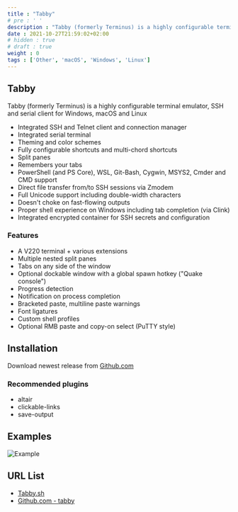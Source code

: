 ```yaml
---
title : "Tabby"
# pre : ' '
description : "Tabby (formerly Terminus) is a highly configurable terminal emulator, SSH and serial client for Windows, macOS and Linux."
date : 2021-10-27T21:59:02+02:00
# hidden : true
# draft : true
weight : 0
tags : ['Other', 'macOS', 'Windows', 'Linux']
---
```


## Tabby

Tabby (formerly Terminus) is a highly configurable terminal emulator, SSH and serial client for Windows, macOS and Linux

- Integrated SSH and Telnet client and connection manager
- Integrated serial terminal
- Theming and color schemes
- Fully configurable shortcuts and multi-chord shortcuts
- Split panes
- Remembers your tabs
- PowerShell (and PS Core), WSL, Git-Bash, Cygwin, MSYS2, Cmder and CMD support
- Direct file transfer from/to SSH sessions via Zmodem
- Full Unicode support including double-width characters
- Doesn't choke on fast-flowing outputs
- Proper shell experience on Windows including tab completion (via Clink)
- Integrated encrypted container for SSH secrets and configuration

### Features

- A V220 terminal + various extensions
- Multiple nested split panes
- Tabs on any side of the window
- Optional dockable window with a global spawn hotkey ("Quake console")
- Progress detection
- Notification on process completion
- Bracketed paste, multiline paste warnings
- Font ligatures
- Custom shell profiles
- Optional RMB paste and copy-on select (PuTTY style)

## Installation

Download newest release from [Github.com](https://github.com/Eugeny/tabby/releases)

### Recommended plugins

- altair
- clickable-links
- save-output

## Examples

![Example](images/example.png)

## URL List

- [Tabby.sh](https://tabby.sh/)
- [Github.com - tabby](https://github.com/Eugeny/tabby)
